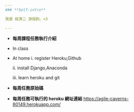 ```yaml
---
### **Self-intro**

我是 經濟二 游祖鈞。<3

---
```

* **每周課程任務執行介紹**
* In class
    
* At home
    i. register Heroku,Github

    ii. install Django,Anaconda

    iii. learn heroku and git
* **每周任務原始碼**
    
* **每周任務可執行的 heroku 網址連結**
    <https://agile-caverns-80149.herokuapp.com/>
